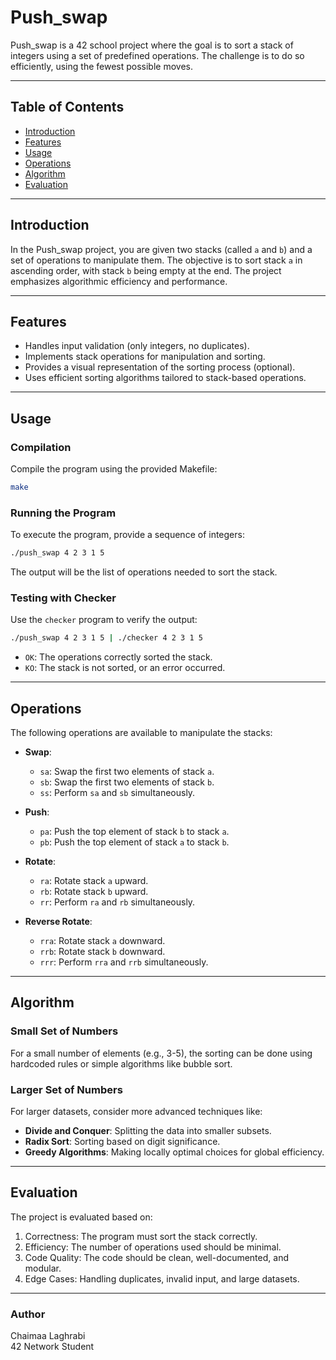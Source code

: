 # Push_swap

Push_swap is a 42 school project where the goal is to sort a stack of integers using a set of predefined operations. The challenge is to do so efficiently, using the fewest possible moves.

---

## Table of Contents

- [Introduction](#introduction)
- [Features](#features)
- [Usage](#usage)
- [Operations](#operations)
- [Algorithm](#algorithm)
- [Evaluation](#evaluation)

---

## Introduction

In the Push_swap project, you are given two stacks (called `a` and `b`) and a set of operations to manipulate them. The objective is to sort stack `a` in ascending order, with stack `b` being empty at the end. The project emphasizes algorithmic efficiency and performance.

---

## Features

- Handles input validation (only integers, no duplicates).
- Implements stack operations for manipulation and sorting.
- Provides a visual representation of the sorting process (optional).
- Uses efficient sorting algorithms tailored to stack-based operations.

---

## Usage

### Compilation

Compile the program using the provided Makefile:

```bash
make
```

### Running the Program

To execute the program, provide a sequence of integers:

```bash
./push_swap 4 2 3 1 5
```

The output will be the list of operations needed to sort the stack.

### Testing with Checker

Use the `checker` program to verify the output:

```bash
./push_swap 4 2 3 1 5 | ./checker 4 2 3 1 5
```

- `OK`: The operations correctly sorted the stack.
- `KO`: The stack is not sorted, or an error occurred.

---

## Operations

The following operations are available to manipulate the stacks:

- **Swap**:
  - `sa`: Swap the first two elements of stack `a`.
  - `sb`: Swap the first two elements of stack `b`.
  - `ss`: Perform `sa` and `sb` simultaneously.

- **Push**:
  - `pa`: Push the top element of stack `b` to stack `a`.
  - `pb`: Push the top element of stack `a` to stack `b`.

- **Rotate**:
  - `ra`: Rotate stack `a` upward.
  - `rb`: Rotate stack `b` upward.
  - `rr`: Perform `ra` and `rb` simultaneously.

- **Reverse Rotate**:
  - `rra`: Rotate stack `a` downward.
  - `rrb`: Rotate stack `b` downward.
  - `rrr`: Perform `rra` and `rrb` simultaneously.

---

## Algorithm

### Small Set of Numbers

For a small number of elements (e.g., 3-5), the sorting can be done using hardcoded rules or simple algorithms like bubble sort.

### Larger Set of Numbers

For larger datasets, consider more advanced techniques like:

- **Divide and Conquer**: Splitting the data into smaller subsets.
- **Radix Sort**: Sorting based on digit significance.
- **Greedy Algorithms**: Making locally optimal choices for global efficiency.

---

## Evaluation

The project is evaluated based on:

1. Correctness: The program must sort the stack correctly.
2. Efficiency: The number of operations used should be minimal.
3. Code Quality: The code should be clean, well-documented, and modular.
4. Edge Cases: Handling duplicates, invalid input, and large datasets.

---

### Author

Chaimaa Laghrabi  
42 Network Student  
